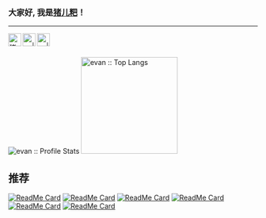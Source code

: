 ### 大家好, 我是[猪儿粑](https://aifeel.cn)！
---
<a href="http://weibo.com/">
  <img align="left" alt="猪儿粑 | 新浪微博" width="26px" src="https://cdn.aifeel.top/home/icon/weibo.svg" />
</a>
<a href="https://twitter.com/">
  <img align="left" alt="-- | Twitter" width="26px" src="https://cdn.aifeel.top/home/icon/Twitter.svg" />
</a>
<a href="https://t.me/">
  <img align="left" alt="-- | Telegram Channel" width="26px" src="https://cdn.aifeel.top/home/icon/Telegram.svg" />
</a>

<br />
<br />
<p align="left">
  <img heigth="195" src="https://github-readme-stats.vercel.app/api?username=yonglinzhu&show_icons=true&theme=synthwave" alt="evan :: Profile Stats" />
  <img height="195" src="https://github-readme-stats.vercel.app/api/top-langs/?username=yonglinzhu&langs_count=10&theme=synthwave&layout=compact" alt="evan :: Top Langs" />
</p>

## 推荐
<p align="left">

[![ReadMe Card](https://github-readme-stats.vercel.app/api/pin/?username=yonglinzhu&repo=xxx&theme=radical)](https://xxx)
[![ReadMe Card](https://github-readme-stats.vercel.app/api/pin/?username=yonglinzhu&repo=xxx&theme=dracula)](https://xxx)
[![ReadMe Card](https://github-readme-stats.vercel.app/api/pin/?username=yonglinzhu&repo=xxx&theme=gruvbox)](https://xxx)
[![ReadMe Card](https://github-readme-stats.vercel.app/api/pin/?username=yonglinzhu&repo=xxx&theme=synthwave)](https://xxx)
[![ReadMe Card](https://github-readme-stats.vercel.app/api/pin/?username=yonglinzhu&repo=xxx&theme=cobalt)](https://xxx)
[![ReadMe Card](https://github-readme-stats.vercel.app/api/pin/?username=yonglinzhu&repo=xxx&theme=merko)](https://xxx)
</p>